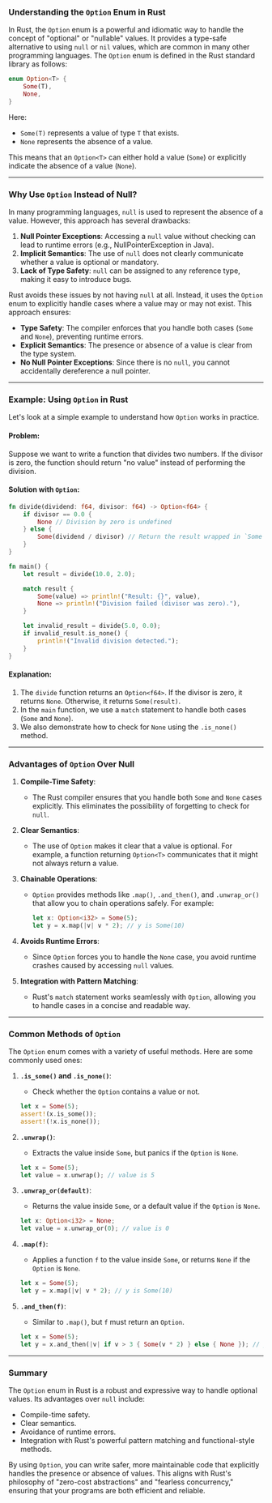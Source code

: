 ### Understanding the `Option` Enum in Rust

In Rust, the `Option` enum is a powerful and idiomatic way to handle the concept of "optional" or "nullable" values. It provides a type-safe alternative to using `null` or `nil` values, which are common in many other programming languages. The `Option` enum is defined in the Rust standard library as follows:

```rust
enum Option<T> {
    Some(T),
    None,
}
```

Here:
- `Some(T)` represents a value of type `T` that exists.
- `None` represents the absence of a value.

This means that an `Option<T>` can either hold a value (`Some`) or explicitly indicate the absence of a value (`None`).

---

### Why Use `Option` Instead of Null?

In many programming languages, `null` is used to represent the absence of a value. However, this approach has several drawbacks:
1. **Null Pointer Exceptions**: Accessing a `null` value without checking can lead to runtime errors (e.g., NullPointerException in Java).
2. **Implicit Semantics**: The use of `null` does not clearly communicate whether a value is optional or mandatory.
3. **Lack of Type Safety**: `null` can be assigned to any reference type, making it easy to introduce bugs.

Rust avoids these issues by not having `null` at all. Instead, it uses the `Option` enum to explicitly handle cases where a value may or may not exist. This approach ensures:
- **Type Safety**: The compiler enforces that you handle both cases (`Some` and `None`), preventing runtime errors.
- **Explicit Semantics**: The presence or absence of a value is clear from the type system.
- **No Null Pointer Exceptions**: Since there is no `null`, you cannot accidentally dereference a null pointer.

---

### Example: Using `Option` in Rust

Let's look at a simple example to understand how `Option` works in practice.

#### Problem:
Suppose we want to write a function that divides two numbers. If the divisor is zero, the function should return "no value" instead of performing the division.

#### Solution with `Option`:
```rust
fn divide(dividend: f64, divisor: f64) -> Option<f64> {
    if divisor == 0.0 {
        None // Division by zero is undefined
    } else {
        Some(dividend / divisor) // Return the result wrapped in `Some`
    }
}

fn main() {
    let result = divide(10.0, 2.0);

    match result {
        Some(value) => println!("Result: {}", value),
        None => println!("Division failed (divisor was zero)."),
    }

    let invalid_result = divide(5.0, 0.0);
    if invalid_result.is_none() {
        println!("Invalid division detected.");
    }
}
```

#### Explanation:
1. The `divide` function returns an `Option<f64>`. If the divisor is zero, it returns `None`. Otherwise, it returns `Some(result)`.
2. In the `main` function, we use a `match` statement to handle both cases (`Some` and `None`).
3. We also demonstrate how to check for `None` using the `.is_none()` method.

---

### Advantages of `Option` Over Null

1. **Compile-Time Safety**:
   - The Rust compiler ensures that you handle both `Some` and `None` cases explicitly. This eliminates the possibility of forgetting to check for `null`.

2. **Clear Semantics**:
   - The use of `Option` makes it clear that a value is optional. For example, a function returning `Option<T>` communicates that it might not always return a value.

3. **Chainable Operations**:
   - `Option` provides methods like `.map()`, `.and_then()`, and `.unwrap_or()` that allow you to chain operations safely. For example:
     ```rust
     let x: Option<i32> = Some(5);
     let y = x.map(|v| v * 2); // y is Some(10)
     ```

4. **Avoids Runtime Errors**:
   - Since `Option` forces you to handle the `None` case, you avoid runtime crashes caused by accessing `null` values.

5. **Integration with Pattern Matching**:
   - Rust's `match` statement works seamlessly with `Option`, allowing you to handle cases in a concise and readable way.

---

### Common Methods of `Option`

The `Option` enum comes with a variety of useful methods. Here are some commonly used ones:

1. **`.is_some()` and `.is_none()`**:
   - Check whether the `Option` contains a value or not.
   ```rust
   let x = Some(5);
   assert!(x.is_some());
   assert!(!x.is_none());
   ```

2. **`.unwrap()`**:
   - Extracts the value inside `Some`, but panics if the `Option` is `None`.
   ```rust
   let x = Some(5);
   let value = x.unwrap(); // value is 5
   ```

3. **`.unwrap_or(default)`**:
   - Returns the value inside `Some`, or a default value if the `Option` is `None`.
   ```rust
   let x: Option<i32> = None;
   let value = x.unwrap_or(0); // value is 0
   ```

4. **`.map(f)`**:
   - Applies a function `f` to the value inside `Some`, or returns `None` if the `Option` is `None`.
   ```rust
   let x = Some(5);
   let y = x.map(|v| v * 2); // y is Some(10)
   ```

5. **`.and_then(f)`**:
   - Similar to `.map()`, but `f` must return an `Option`.
   ```rust
   let x = Some(5);
   let y = x.and_then(|v| if v > 3 { Some(v * 2) } else { None }); // y is Some(10)
   ```

---

### Summary

The `Option` enum in Rust is a robust and expressive way to handle optional values. Its advantages over `null` include:
- Compile-time safety.
- Clear semantics.
- Avoidance of runtime errors.
- Integration with Rust's powerful pattern matching and functional-style methods.

By using `Option`, you can write safer, more maintainable code that explicitly handles the presence or absence of values. This aligns with Rust's philosophy of "zero-cost abstractions" and "fearless concurrency," ensuring that your programs are both efficient and reliable.
